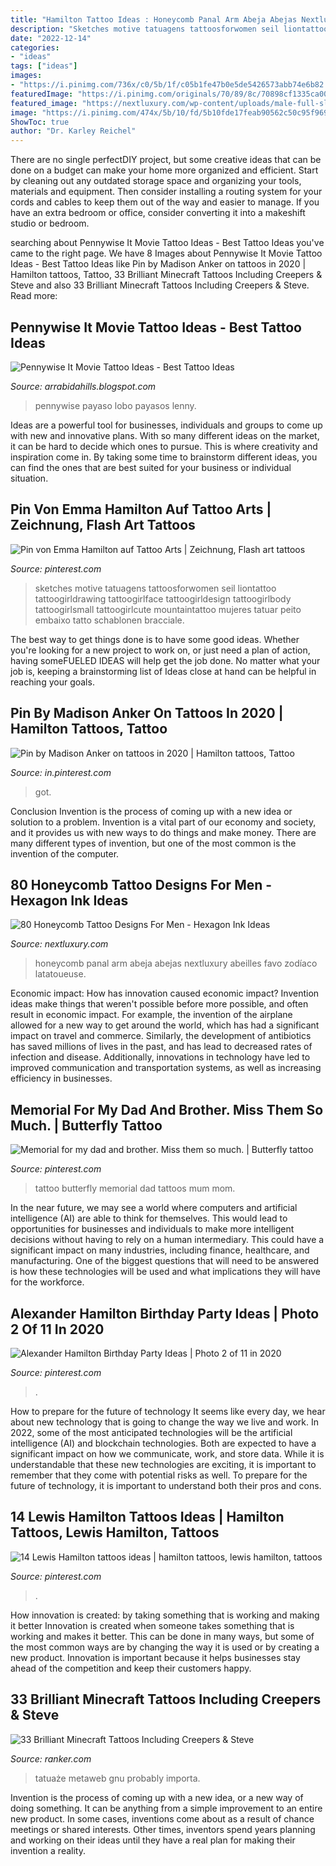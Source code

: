 ```yaml
---
title: "Hamilton Tattoo Ideas : Honeycomb Panal Arm Abeja Abejas Nextluxury Abeilles Favo Zodíaco Latatoueuse"
description: "Sketches motive tatuagens tattoosforwomen seil liontattoo tattoogirldrawing tattoogirlface tattoogirldesign tattoogirlbody tattoogirlsmall tattoogirlcute mountaintattoo mujeres tatuar peito embaixo tatto schablonen bracciale"
date: "2022-12-14"
categories:
- "ideas"
tags: ["ideas"]
images:
- "https://i.pinimg.com/736x/c0/5b/1f/c05b1fe47b0e5de5426573abb74e6b82.jpg"
featuredImage: "https://i.pinimg.com/originals/70/89/8c/70898cf1335ca00bbe9d7f087ddfd3cc.jpg"
featured_image: "https://nextluxury.com/wp-content/uploads/male-full-sleeved-cubical-honeycomb-tattoo.jpg"
image: "https://i.pinimg.com/474x/5b/10/fd/5b10fde17feab90562c50c95f969d01b--lewis-hamilton-tattoo-new-tattoos.jpg"
ShowToc: true
author: "Dr. Karley Reichel"
---
```



There are no single perfectDIY project, but some creative ideas that can be done on a budget can make your home more organized and efficient. Start by cleaning out any outdated storage space and organizing your tools, materials and equipment. Then consider installing a routing system for your cords and cables to keep them out of the way and easier to manage. If you have an extra bedroom or office, consider converting it into a makeshift studio or bedroom.

	

		
searching about Pennywise It Movie Tattoo Ideas - Best Tattoo Ideas you've came to the right page. We have 8 Images about Pennywise It Movie Tattoo Ideas - Best Tattoo Ideas like Pin by Madison Anker on tattoos in 2020 | Hamilton tattoos, Tattoo, 33 Brilliant Minecraft Tattoos Including Creepers &amp; Steve and also 33 Brilliant Minecraft Tattoos Including Creepers &amp; Steve. Read more:
		
    
## Pennywise It Movie Tattoo Ideas - Best Tattoo Ideas

<img loading=lazy src="https://i.pinimg.com/originals/70/89/8c/70898cf1335ca00bbe9d7f087ddfd3cc.jpg" onerror="this.onerror=null;this.src='https://tse3.mm.bing.net/th?id=OIP.rwavrMQK7nhgKfxgqXOvNwHaJC&amp;pid=15.1';" alt="Pennywise It Movie Tattoo Ideas - Best Tattoo Ideas">

_Source: arrabidahills.blogspot.com_

>pennywise payaso lobo payasos lenny. 

	

Ideas are a powerful tool for businesses, individuals and groups to come up with new and innovative plans. With so many different ideas on the market, it can be hard to decide which ones to pursue. This is where creativity and inspiration come in. By taking some time to brainstorm different ideas, you can find the ones that are best suited for your business or individual situation.

    
## Pin Von Emma Hamilton Auf Tattoo Arts | Zeichnung, Flash Art Tattoos

<img loading=lazy src="https://i.pinimg.com/736x/c0/5b/1f/c05b1fe47b0e5de5426573abb74e6b82.jpg" onerror="this.onerror=null;this.src='https://tse2.mm.bing.net/th?id=OIP.RgTgq16pEPMLVt8UH38tvQHaKf&amp;pid=15.1';" alt="Pin von Emma Hamilton auf Tattoo Arts | Zeichnung, Flash art tattoos">

_Source: pinterest.com_

>sketches motive tatuagens tattoosforwomen seil liontattoo tattoogirldrawing tattoogirlface tattoogirldesign tattoogirlbody tattoogirlsmall tattoogirlcute mountaintattoo mujeres tatuar peito embaixo tatto schablonen bracciale. 

	

The best way to get things done is to have some good ideas. Whether you're looking for a new project to work on, or just need a plan of action, having someFUELED IDEAS will help get the job done. No matter what your job is, keeping a brainstorming list of Ideas close at hand can be helpful in reaching your goals.

    
## Pin By Madison Anker On Tattoos In 2020 | Hamilton Tattoos, Tattoo

<img loading=lazy src="https://i.pinimg.com/originals/df/a6/c5/dfa6c5c8bce12f474184681e0fa81d6d.jpg" onerror="this.onerror=null;this.src='https://tse2.mm.bing.net/th?id=OIP.g3I0c6Ffv8CXuAAJ-ayTrgHaJ4&amp;pid=15.1';" alt="Pin by Madison Anker on tattoos in 2020 | Hamilton tattoos, Tattoo">

_Source: in.pinterest.com_

>got. 

	

Conclusion
Invention is the process of coming up with a new idea or solution to a problem. Invention is a vital part of our economy and society, and it provides us with new ways to do things and make money. There are many different types of invention, but one of the most common is the invention of the computer.

    
## 80 Honeycomb Tattoo Designs For Men - Hexagon Ink Ideas

<img loading=lazy src="https://nextluxury.com/wp-content/uploads/male-full-sleeved-cubical-honeycomb-tattoo.jpg" onerror="this.onerror=null;this.src='https://tse2.mm.bing.net/th?id=OIP.0VcxnUwMGEbM97REQzgfBAHaHa&amp;pid=15.1';" alt="80 Honeycomb Tattoo Designs For Men - Hexagon Ink Ideas">

_Source: nextluxury.com_

>honeycomb panal arm abeja abejas nextluxury abeilles favo zodíaco latatoueuse. 

	

Economic impact: How has innovation caused economic impact?
Invention ideas make things that weren't possible before more possible, and often result in economic impact. For example, the invention of the airplane allowed for a new way to get around the world, which has had a significant impact on travel and commerce. Similarly, the development of antibiotics has saved millions of lives in the past, and has lead to decreased rates of infection and disease. Additionally, innovations in technology have led to improved communication and transportation systems, as well as increasing efficiency in businesses.

    
## Memorial For My Dad And Brother. Miss Them So Much. | Butterfly Tattoo

<img loading=lazy src="https://i.pinimg.com/736x/1a/f7/f6/1af7f6b81793784b1169f5422a5902d6--my-dad-mom.jpg" onerror="this.onerror=null;this.src='https://tse4.mm.bing.net/th?id=OIP.dsDqDbx92o9ICPmiXfya3AHaFj&amp;pid=15.1';" alt="Memorial for my dad and brother. Miss them so much. | Butterfly tattoo">

_Source: pinterest.com_

>tattoo butterfly memorial dad tattoos mum mom. 

	

In the near future, we may see a world where computers and artificial intelligence (AI) are able to think for themselves. This would lead to opportunities for businesses and individuals to make more intelligent decisions without having to rely on a human intermediary. This could have a significant impact on many industries, including finance, healthcare, and manufacturing. One of the biggest questions that will need to be answered is how these technologies will be used and what implications they will have for the workforce.

    
## Alexander Hamilton Birthday Party Ideas | Photo 2 Of 11 In 2020

<img loading=lazy src="https://i.pinimg.com/736x/00/a8/6d/00a86d04dc270051dbaaec13e9ae9788.jpg" onerror="this.onerror=null;this.src='https://tse1.mm.bing.net/th?id=OIP.b3OzM-4Qyv92F-vAB7o1kAHaJ3&amp;pid=15.1';" alt="Alexander Hamilton Birthday Party Ideas | Photo 2 of 11 in 2020">

_Source: pinterest.com_

>. 

	

How to prepare for the future of technology
It seems like every day, we hear about new technology that is going to change the way we live and work. In 2022, some of the most anticipated technologies will be the artificial intelligence (AI) and blockchain technologies. Both are expected to have a significant impact on how we communicate, work, and store data. While it is understandable that these new technologies are exciting, it is important to remember that they come with potential risks as well. To prepare for the future of technology, it is important to understand both their pros and cons.

    
## 14 Lewis Hamilton Tattoos Ideas | Hamilton Tattoos, Lewis Hamilton, Tattoos

<img loading=lazy src="https://i.pinimg.com/474x/5b/10/fd/5b10fde17feab90562c50c95f969d01b--lewis-hamilton-tattoo-new-tattoos.jpg" onerror="this.onerror=null;this.src='https://tse4.mm.bing.net/th?id=OIP.wPGoPPnGJ9hZ2RFhyxSEwQAAAA&amp;pid=15.1';" alt="14 Lewis Hamilton tattoos ideas | hamilton tattoos, lewis hamilton, tattoos">

_Source: pinterest.com_

>. 

	

How innovation is created: by taking something that is working and making it better
Innovation is created when someone takes something that is working and makes it better. This can be done in many ways, but some of the most common ways are by changing the way it is used or by creating a new product. Innovation is important because it helps businesses stay ahead of the competition and keep their customers happy.

    
## 33 Brilliant Minecraft Tattoos Including Creepers &amp; Steve

<img loading=lazy src="https://imgix.ranker.com/user_node_img/50046/1000919765/original/gotta-keep-your-info-on-hand-or-in-this-case-arm-photo-u1?w=650&amp;q=50&amp;fm=pjpg&amp;fit=crop&amp;crop=faces" onerror="this.onerror=null;this.src='https://tse4.mm.bing.net/th?id=OIP.y4yN1b0MZgvz_2lbjePzoQHaJ3&amp;pid=15.1';" alt="33 Brilliant Minecraft Tattoos Including Creepers &amp; Steve">

_Source: ranker.com_

>tatuaże metaweb gnu probably importa. 

	

Invention is the process of coming up with a new idea, or a new way of doing something. It can be anything from a simple improvement to an entire new product. In some cases, inventions come about as a result of chance meetings or shared interests. Other times, inventors spend years planning and working on their ideas until they have a real plan for making their invention a reality.

